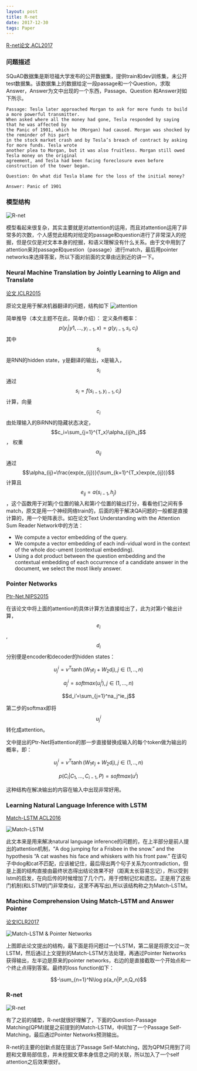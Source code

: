 ```yaml
---
layout: post
title: R-net
date: 2017-12-30
tags: Paper
---
```

[R-net论文,ACL2017](https://www.microsoft.com/en-us/research/publication/mrc/)
### 问题描述

SQuAD数据集是斯坦福大学发布的公开数据集，提供train和dev训练集，未公开test数据集。该数据集上的数据给定一段passage和一个Question，求取Answer，Answer为文中出现的一个东西，Passage、Question 和Answer对如下所示。
```
Passage: Tesla later approached Morgan to ask for more funds to build a more powerful transmitter.
When asked where all the money had gone, Tesla responded by saying that he was affected by
the Panic of 1901, which he (Morgan) had caused. Morgan was shocked by the reminder of his part
in the stock market crash and by Tesla’s breach of contract by asking for more funds. Tesla wrote
another plea to Morgan, but it was also fruitless. Morgan still owed Tesla money on the original
agreement, and Tesla had been facing foreclosure even before construction of the tower began.

Question: On what did Tesla blame for the loss of the initial money?

Answer: Panic of 1901
```

### 模型结构

![R-net](/images/posts/r-net/r-net.png)

模型看起来很复杂，其实主要就是对attention的运用，而且对attention运用了非常多的次数，个人感觉此结构对给定的passage和question进行了非常深入的挖掘，但是仅仅是对文本本身的挖掘，和语义理解没有什么关系。由于文中用到了attention来对passage和question（passage）进行match，最后用pointer networks来选择答案，所以下面对前面的文章由远到近的讲一下。

### Neural Machine Translation by Jointly Learning to Align and Translate

[论文,ICLR2015](https://arxiv.org/abs/1409.0473)

原论文是用于解决机器翻译的问题，结构如下
![attention](/images/posts/r-net/attention.png "opt title")

简单推导（本文主题不在此，简单介绍）：
定义条件概率：
$$p(y_i|y1,...,y_{i-1},x)=g(y_{i-1},s_i,c_i)$$
其中$$s_i$$是RNN的hidden state，y是翻译的输出，x是输入，$$s_i$$通过
$$s_i=f(s_{i-1},y_{i-1},c_i)$$
计算，向量$$c_i$$由处理输入的BiRNN的隐藏状态决定，
$$c_i=\sum_{j=1}^{T_x}\alpha_{ij}h_j$$，
权重$$\alpha_{ij}$$通过
$$\alpha_{ij}=\frac{exp(e_{ij})}{\sum_{k=1}^{T_x}exp(e_{ij})}$$
计算且$$e_{ij}=a(s_{i-1},h_j)$$，这个函数用于对第j个位置的输入和第i个位置的输出打分，看看他们之间有多match，原文是用一个神经网络train的，后面的用于解决QA问题的一般都是直接计算的，用一个矩阵表示。如在论文Text Understanding with the Attention Sum Reader Network中的方法：
- We compute a vector embedding of the query.
- We compute a vector embedding of each indi-vidual word in the context of the whole doc-ument (contextual embedding).
- Using a dot product between the question embedding and the contextual embedding of each occurrence of a candidate answer in the document, we select the most likely answer.

### Pointer Networks
[Ptr-Net,NIPS2015](https://arxiv.org/abs/1506.03134)

在该论文中将上面的attention的具体计算方法直接给出了，此为对第i个输出计算，$$e_i$$,$$d_i$$分别便是encoder和decoder的hidden states：

$$u_j^i=v^T\tanh(W_1e_j+W_2d_i) , j\in(1,..,n)$$

$$a_j^i=softmax(u_j^i),j\in(1,...,n)$$

$$d_i’=\sum_{j=1}^na_j^ie_j$$

第二步的softmax即将$$u_j^i$$转化成attention。

文中提出的Ptr-Net将attention的那一步直接替换成输入的每个token做为输出的概率，即：

$$u_j^i=v^T\tanh(W_1e_j+W_2d_i) , j\in(1,..,n)$$

$$p(C_i|C_1,...,C_{i-1},P)=softmax(u^i)$$

这种结构在解决输出的内容在输入中出现非常好用。

### Learning Natural Language Inference with LSTM
[Match-LSTM ACL2016](https://arxiv.org/abs/1512.08849)

![Match-LSTM](/images/posts/r-net/Match-LSTM.png)

此文本来是用来解决natural language inference的问题的，在上半部分是前人提出的attention机制，“A dog jumping for a Frisbee in the snow.” and the hypothesis “A cat washes his face and whiskers with his front paw.” 在该句子中dog和cat不匹配，应该被记住，最后得出两个句子关系为contradiction，但是上面的结构直接由最终状态得出结论效果不好（距离太长容易忘记），所以受到lstm的启发，在向后传的时候增加了几个门，用于控制记忆和遗忘。正是用了这些门机制(和LSTM的门非常类似，这里不再写出),所以该结构称之为Match-LSTM。

### Machine Comprehension Using Match-LSTM and Answer Pointer
[论文ICLR2017](https://arxiv.org/abs/1608.07905)

![Match-LSTM & Pointer Networks](/images/posts/r-net/m-p.png)

上图即此论文提出的结构，最下面是将问题过一个LSTM，第二层是将原文过一次LSTM，然后通过上文提到的Match-LSTM方法处理，再通过Pointer Networks获得输出，左半边是原来的pointer networks，右边的是直接截取一个开始点和一个终止点得到答案。最终的loss function如下：

$$-\sum_{n=1}^N\log p(a_n|P_n,Q_n)$$

### R-net

![R-net](/images/posts/r-net/r-net.png)

有了之前的铺垫，R-net就很好理解了，下面的Question-Passage Matching(QPM)就是之前提到的Match-LSTM，中间加了一个Passage Self-Matching，最后通过Pointer Networks预测输出。

R-net的主要的创新点就在提出了Passage Self-Matching，因为QPM只用到了问题和文章局部信息，并未挖掘文章本身信息之间的关联，所以加入了一个self attention之后效果很好。
